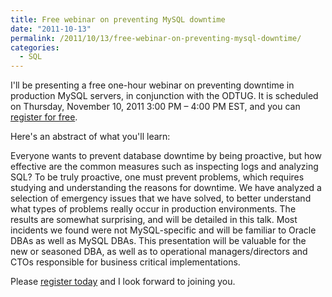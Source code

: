 ```yaml
---
title: Free webinar on preventing MySQL downtime
date: "2011-10-13"
permalink: /2011/10/13/free-webinar-on-preventing-mysql-downtime/
categories:
  - SQL
---
```

I'll be presenting a free one-hour webinar on preventing downtime in production MySQL servers, in conjunction with the ODTUG. It is scheduled on Thursday, November 10, 2011 3:00 PM &#8211; 4:00 PM EST, and you can [register for free][1].

Here's an abstract of what you'll learn:

Everyone wants to prevent database downtime by being proactive, but how effective are the common measures such as inspecting logs and analyzing SQL? To be truly proactive, one must prevent problems, which requires studying and understanding the reasons for downtime. We have analyzed a selection of emergency issues that we have solved, to better understand what types of problems really occur in production environments. The results are somewhat surprising, and will be detailed in this talk. Most incidents we found were not MySQL-specific and will be familiar to Oracle DBAs as well as MySQL DBAs. This presentation will be valuable for the new or seasoned DBA, as well as to operational managers/directors and CTOs responsible for business critical implementations.

Please [register today][1] and I look forward to joining you.

 [1]: https://www3.gotomeeting.com/register/229757198
